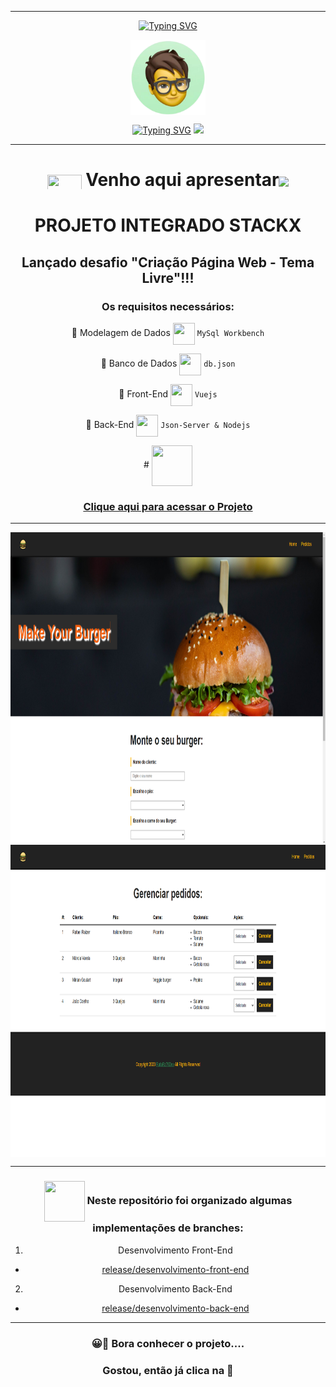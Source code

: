 ***

 <div align="center">

[![Typing SVG](https://readme-typing-svg.herokuapp.com?font=Fira+Code&weight=700&size=25&pause=1000&color=6035DF&center=true&vCenter=true&width=435&lines=Olá👋+sou+Rafael+Raizer)](https://git.io/typing-svg)

 <div align="center">

<img height="120em" src="images/ImagemDevRafa.png"  align="center">

<a href="https://git.io/typing-svg" align="center"><img src="https://readme-typing-svg.herokuapp.com?font=Fira+Code&weight=700&size=24&pause=1000&color=120A2A&center=true&vCenter=true&width=435&lines=Desenvolvedor+Front+End+Júnior" alt="Typing SVG" /></a>  <img src="https://media.giphy.com/media/l1J9sBOqBIvnafnUc/giphy.gif" width="70">

***
# <img src="https://media.giphy.com/media/XwcRflO9HD0Sk6RaRM/giphy.gif" align="center" height="25" width="55"> Venho aqui apresentar<img src="https://media.giphy.com/media/LmqitTYGsNMiWu3VWO/giphy.gif" align="center" width="65"> 


  # PROJETO INTEGRADO STACKX

## Lançado desafio "Criação Página Web - Tema Livre"!!!

 ### Os requisitos necessários:

🎯 Modelagem de Dados <img src="https://media.giphy.com/media/fXQqNrqKATCNwq6zin/giphy.gif" align="center" height="35" width="35"> ```MySql Workbench```

🎯 Banco de Dados <img src="https://media.giphy.com/media/fXQqNrqKATCNwq6zin/giphy.gif" align="center" height="35" width="35"> ```db.json``` 

🎯 Front-End <img src="https://media.giphy.com/media/fXQqNrqKATCNwq6zin/giphy.gif" align="center" height="35" width="35"> ```Vuejs``` 

🎯 Back-End <img src="https://media.giphy.com/media/fXQqNrqKATCNwq6zin/giphy.gif" align="center" height="35" width="35"> ```Json-Server & Nodejs```


 <div align="center">
# <img src="https://media.giphy.com/media/9TFBxN300KpCUI6sBD/giphy.gif" align="center" height="65" width="65"> 

### [Clique aqui para acessar o Projeto](https://rafarz76dev-makeyourburger.netlify.app/)

 
***
  <img src="images/burgerplace -Home.png" align="center" height="500em" width="100%" href="https://rafarz76dev-03-desafiostackx-web-3-0-vue-js.vercel.app">
  

   <img src="images/burgerplace - Pedidos.png" align="center" height="500em" width="100%" href="https://rafarz76dev-03-desafiostackx-web-3-0-vue-js.vercel.app">    
  
 ***
###  <img src="https://media.giphy.com/media/u2pmTWUi0MXjyrMaVj/giphy.gif" align="center" height="65" width="65"> Neste repositório foi organizado algumas implementações de branches: 
1. Desenvolvimento Front-End  
  - [release/desenvolvimento-front-end](https://github.com/RafaRz76Dev/ProjetoIntegradoStackx.Back-Front/tree/master/PROJETOINTEGRADO-FRONT-VUE-master)
  
2. Desenvolvimento Back-End 
- [release/desenvolvimento-back-end](https://github.com/RafaRz76Dev/ProjetoIntegradoStackx.Back-Front/tree/master/PROJETOINTEGRADO-BACKEND-SERVER-master) 
  

***
### 😀👀 Bora conhecer o projeto....

### Gostou, então já clica na 🌟
